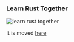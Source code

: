 ### Learn Rust Together

![learn rust together](https://raw.githubusercontent.com/Learn-Together-Pro/LearnRustTogether/a393b96375c534418d12c47230b05d1fef9a8fc7/asset/logo/Collage_2.jpg)

It is moved [here](https://github.com/rust-lang-ua/learn_rust_together)
